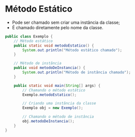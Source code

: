# Método Estático

- Pode ser chamado sem criar uma instância da classe;
- É chamado diretamente pelo nome da classe.

```java
public class Exemplo {
    // Método estático
    public static void metodoEstatico() {
        System.out.println("Método estático chamado");
    }

    // Método de instância
    public void metodoDeInstancia() {
        System.out.println("Método de instância chamado");
    }

    public static void main(String[] args) {
        // Chamando o método estático
        Exemplo.metodoEstatico();

        // Criando uma instância da classe
        Exemplo obj = new Exemplo();

        // Chamando o método de instância
        obj.metodoDeInstancia();
    }
}
```